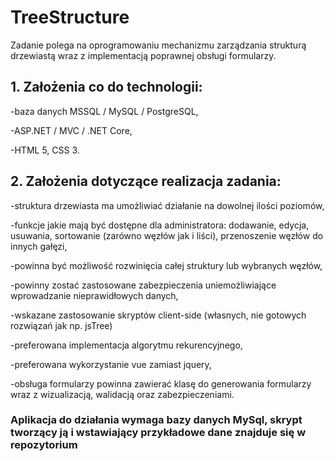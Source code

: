 # TreeStructure
Zadanie polega na oprogramowaniu mechanizmu zarządzania strukturą drzewiastą wraz z implementacją poprawnej obsługi formularzy.

## 1. Założenia co do technologii:

-baza danych MSSQL / MySQL / PostgreSQL, 

-ASP.NET / MVC / .NET Core,

-HTML 5, CSS 3. 

## 2. Założenia dotyczące realizacja zadania:

-struktura drzewiasta ma umożliwiać działanie na dowolnej ilości poziomów,

-funkcje jakie mają być dostępne dla administratora: dodawanie, edycja, usuwania, sortowanie (zarówno węzłów jak i liści), przenoszenie węzłów do innych gałęzi,

-powinna być możliwość rozwinięcia całej struktury lub wybranych węzłów,

-powinny zostać zastosowane zabezpieczenia uniemożliwiające wprowadzanie nieprawidłowych danych,

-wskazane zastosowanie skryptów client-side (własnych, nie gotowych rozwiązań jak np. jsTree)

-preferowana implementacja algorytmu rekurencyjnego,

-preferowana wykorzystanie vue zamiast jquery,

-obsługa formularzy powinna zawierać klasę do generowania formularzy wraz z wizualizacją, walidacją oraz zabezpieczeniami.

### Aplikacja do działania wymaga bazy danych MySql, skrypt tworzący ją i wstawiający przykładowe dane znajduje się w repozytorium
 
